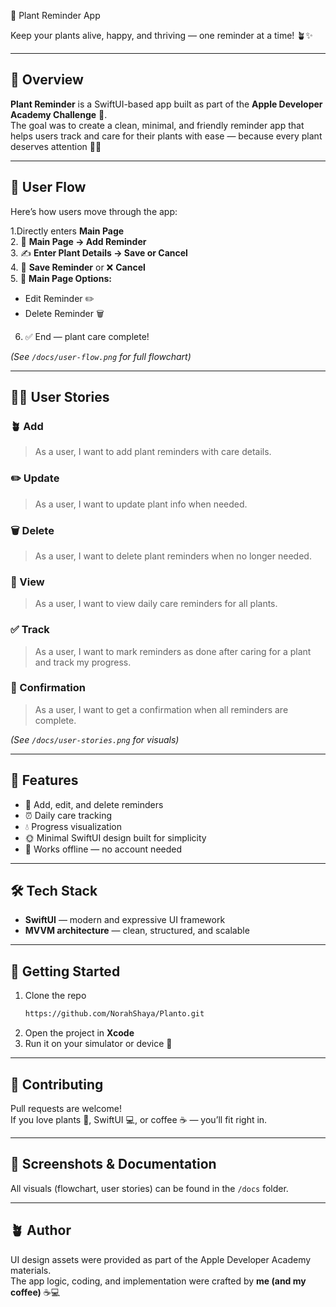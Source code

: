  🌱 Plant Reminder App

Keep your plants alive, happy, and thriving — one reminder at a time! 🪴✨  

---

## 📖 Overview  
**Plant Reminder** is a SwiftUI-based app built as part of the **Apple Developer Academy Challenge** 🍎.  
The goal was to create a clean, minimal, and friendly reminder app that helps users track and care for their plants with ease — because every plant deserves attention 🌿💧  

---

## 🧭 User Flow  

Here’s how users move through the app:  

1.Directly enters **Main Page**  
2. 🌿 **Main Page → Add Reminder**  
3. ✍️ **Enter Plant Details → Save or Cancel**  
4. 💾 **Save Reminder** or ❌ **Cancel**  
5. 🔁 **Main Page Options:**  
   - Edit Reminder ✏️  
   - Delete Reminder 🗑️  
6. ✅ End — plant care complete!  

*(See `/docs/user-flow.png` for full flowchart)*  

---

## 👩‍💻 User Stories  

### 🪴 Add  
> As a user, I want to add plant reminders with care details.  

### ✏️ Update  
> As a user, I want to update plant info when needed.  

### 🗑️ Delete  
> As a user, I want to delete plant reminders when no longer needed.  

### 📅 View  
> As a user, I want to view daily care reminders for all plants.  

### ✅ Track  
> As a user, I want to mark reminders as done after caring for a plant and track my progress.  

### 🎉 Confirmation  
> As a user, I want to get a confirmation when all reminders are complete.  

*(See `/docs/user-stories.png` for visuals)*  

---

## 🧩 Features  
- 🌿 Add, edit, and delete reminders  
- ⏰ Daily care tracking  
- 💧 Progress visualization 
- 🌞 Minimal SwiftUI design built for simplicity  
- 💜 Works offline — no account needed  

---

## 🛠️ Tech Stack  
- **SwiftUI** — modern and expressive UI framework  
- **MVVM architecture** — clean, structured, and scalable  

---

## 🚀 Getting Started  

1. Clone the repo  
   ```bash
   https://github.com/NorahShaya/Planto.git
   ```
2. Open the project in **Xcode**  
3. Run it on your simulator or device 🌱  

---

## 🤝 Contributing  
Pull requests are welcome!  
If you love plants 🌼, SwiftUI 💻, or coffee ☕ — you’ll fit right in.  

---

## 📸 Screenshots & Documentation  
All visuals (flowchart, user stories) can be found in the `/docs` folder.  

---

## 🪴 Author  
UI design assets were provided as part of the Apple Developer Academy materials.  
The app logic, coding, and implementation were crafted by **me (and my coffee)** ☕💻  
